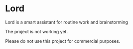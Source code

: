 # Lord
Lord is a smart assistant for routine work and brainstorming

The project is not working yet.

Please do not use this project for commercial purposes.
